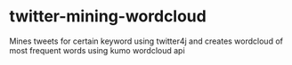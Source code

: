 # twitter-mining-wordcloud
Mines tweets for certain keyword using twitter4j and creates wordcloud of most frequent words using kumo wordcloud api
